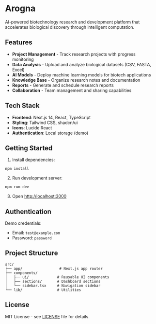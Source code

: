 # Arogna

AI-powered biotechnology research and development platform that accelerates biological discovery through intelligent computation.

## Features

- **Project Management** - Track research projects with progress monitoring
- **Data Analysis** - Upload and analyze biological datasets (CSV, FASTA, Excel)
- **AI Models** - Deploy machine learning models for biotech applications
- **Knowledge Base** - Organize research notes and documentation
- **Reports** - Generate and schedule research reports
- **Collaboration** - Team management and sharing capabilities

## Tech Stack

- **Frontend**: Next.js 14, React, TypeScript
- **Styling**: Tailwind CSS, shadcn/ui
- **Icons**: Lucide React
- **Authentication**: Local storage (demo)

## Getting Started

1. Install dependencies:
```bash
npm install
```

2. Run development server:
```bash
npm run dev
```

3. Open [http://localhost:3000](http://localhost:3000)

## Authentication

Demo credentials:
- Email: `test@example.com`
- Password: `password`

## Project Structure

```
src/
├── app/                 # Next.js app router
├── components/
│   ├── ui/             # Reusable UI components
│   ├── sections/       # Dashboard sections
│   └── sidebar.tsx     # Navigation sidebar
└── lib/                # Utilities
```

## License

MIT License - see [LICENSE](LICENSE) file for details.